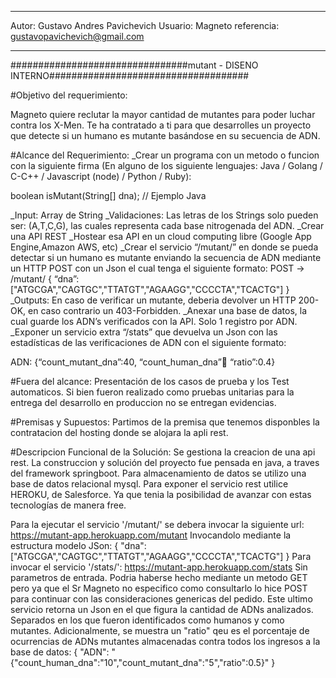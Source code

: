 *************************************************************************
Autor: Gustavo Andres Pavichevich
Usuario: Magneto
referencia: gustavopavichevich@gmail.com
*************************************************************************
################################mutant - DISENO INTERNO####################################

#Objetivo del requerimiento:

Magneto quiere reclutar la mayor cantidad de mutantes para poder luchar
contra los X-Men.
Te ha contratado a ti para que desarrolles un proyecto que detecte si un
humano es mutante basándose en su secuencia de ADN.

#Alcance del Requerimiento:
_Crear un programa con un metodo o funcion con la siguiente firma (En
alguno de los siguiente lenguajes: Java / Golang / C-C++ / Javascript (node) / Python / Ruby):

boolean isMutant(String[] dna); // Ejemplo Java

_Input: Array de String
_Validaciones: Las letras de los Strings solo pueden ser: (A,T,C,G), las cuales representa cada base nitrogenada del ADN.
_Crear una API REST
_Hostear esa API en un cloud computing libre (Google App Engine,Amazon AWS, etc)
_Crear el servicio “/mutant/” en donde se pueda detectar si un humano es mutante enviando la secuencia de ADN mediante un HTTP POST con un Json el cual tenga el siguiente formato:
POST → /mutant/
{
“dna”:["ATGCGA","CAGTGC","TTATGT","AGAAGG","CCCCTA","TCACTG"]
}
_Outputs: En caso de verificar un mutante, deberia devolver un HTTP 200-OK, en caso contrario un
403-Forbidden.
_Anexar una base de datos, la cual guarde los ADN’s verificados con la API.
Solo 1 registro por ADN.
_Exponer un servicio extra “/stats” que devuelva un Json con las estadísticas de las
verificaciones de ADN con el siguiente formato:

ADN: {“count_mutant_dna”:40, “count_human_dna”:100: “ratio”:0.4}

#Fuera del alcance:
Presentación de los casos de prueba y los Test automaticos. Si bien fueron realizado como pruebas unitarias para la entrega del desarrollo en produccion no se entregan evidencias.

#Premisas y Supuestos:
Partimos de la premisa que tenemos disponbles la contratacion del hosting donde se alojara la apli rest. 

#Descripcion Funcional de la Solución:
Se gestiona la creacion de una api rest. La construccion y solución del proyecto fue pensada en java, a traves del framework springboot. Para almacenamiento de datos se utilizo una base de datos relacional mysql. Para exponer el servicio rest utilice HEROKU, de Salesforce. Ya que tenia la posibilidad de avanzar con estas tecnologías de manera free. 

Para la ejecutar el servicio '/mutant/' se debera invocar la siguiente url:	
https://mutant-app.herokuapp.com/mutant
Invocandolo mediante la estructura modelo JSon:
{
"dna":["ATGCGA","CAGTGC","TTATGT","AGAAGG","CCCCTA","TCACTG"]
}
Para invocar el servicio '/stats/':
https://mutant-app.herokuapp.com/stats
Sin parametros de entrada. Podria haberse hecho mediante un metodo GET pero ya que el Sr Magneto no especifico como consultarlo lo hice POST para continuar con las consideraciones genericas del pedido. 
Este ultimo servicio retorna un Json en el que figura la cantidad de ADNs analizados. Separados en los que fueron identificados como humanos y como mutantes. Adicionalmente, se muestra un "ratio" qeu es el porcentaje de ocurrencias de ADNs mutantes almacenadas contra todos los ingresos a la base de datos:
{
    "ADN": "{"count_human_dna":"10","count_mutant_dna":"5","ratio":0.5}"
}
